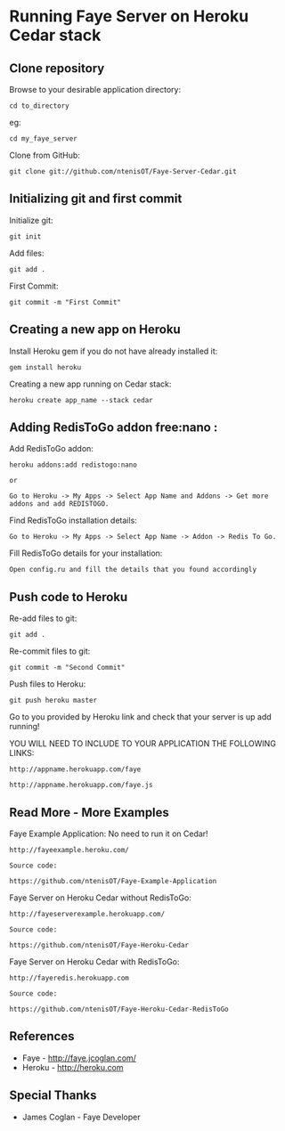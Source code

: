 Running Faye Server on Heroku Cedar stack
=========================================

Clone repository
----------------

Browse to your desirable application directory:
	
	cd to_directory

eg:
	
	cd my_faye_server
	
Clone from GitHub:
	
	git clone git://github.com/ntenisOT/Faye-Server-Cedar.git
	
Initializing git and first commit
---------------------------------

Initialize git:
	
	git init
	
Add files:
	
	git add .
	
First Commit:
	
	git commit -m "First Commit"
	
Creating a new app on Heroku
----------------------------

Install Heroku gem if you do not have already installed it:
	
	gem install heroku

Creating a new app running on Cedar stack:
	
	heroku create app_name --stack cedar
	
Adding RedisToGo addon free:nano :
----------------------------------

Add RedisToGo addon:
	
	heroku addons:add redistogo:nano
	
	or
	
	Go to Heroku -> My Apps -> Select App Name and Addons -> Get more addons and add REDISTOGO.
	
Find RedisToGo installation details:
	
	Go to Heroku -> My Apps -> Select App Name -> Addon -> Redis To Go.
	
Fill RedisToGo details for your installation:

	Open config.ru and fill the details that you found accordingly

	
Push code to Heroku
-------------------

Re-add files to git:

	git add .
	
Re-commit files to git:

	git commit -m "Second Commit"

Push files to Heroku:
	
	git push heroku master
	

Go to you provided by Heroku link and check that your server is up add running!

YOU WILL NEED TO INCLUDE TO YOUR APPLICATION THE FOLLOWING LINKS:
	
	http://appname.herokuapp.com/faye
	
	http://appname.herokuapp.com/faye.js
	
Read More - More Examples
-------------------------

Faye Example Application: No need to run it on Cedar! 

	http://fayeexample.heroku.com/ 
	
	Source code: 

	https://github.com/ntenisOT/Faye-Example-Application 

Faye Server on Heroku Cedar without RedisToGo: 
	
	http://fayeserverexample.herokuapp.com/ 
	
	Source code: 

	https://github.com/ntenisOT/Faye-Heroku-Cedar 

Faye Server on Heroku Cedar with RedisToGo: 

	http://fayeredis.herokuapp.com 

	Source code: 
	
	https://github.com/ntenisOT/Faye-Heroku-Cedar-RedisToGo 

References
----------
* Faye - http://faye.jcoglan.com/
* Heroku - http://heroku.com

Special Thanks
--------------
* James Coglan - Faye Developer
